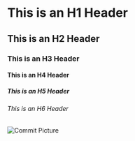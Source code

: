 # This is an H1 Header

## This is an H2 Header

### This is an H3 Header

#### This is an H4 Header

##### This is an H5 Header

###### This is an H6 Header


![Commit Picture](https://images.app.goo.gl/XvqftqMR9jRG8KrJ8)
